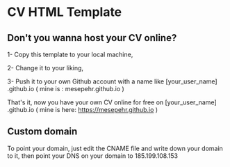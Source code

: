 # CV HTML Template
## Don't you wanna host your CV online?
1- Copy this template to your local machine,

2- Change it to your liking,

3- Push it to your own Github account with a name like [your_user_name] .github.io
( mine is : mesepehr.github.io )


That's it, now you have your own CV online for free on [your_user_name] .github.io
( mine is here: https://mesepehr.github.io )

## Custom domain
To point your domain, just edit the CNAME file and write down your domain to it, then point your DNS on your domain to 185.199.108.153
